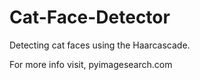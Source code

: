 # Cat-Face-Detector

Detecting cat faces using the Haarcascade. 

For more info visit, pyimagesearch.com
